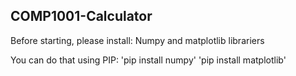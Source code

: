 ## COMP1001-Calculator

Before starting, please install:
Numpy and matplotlib librariers

You can do that using PIP:
'pip install numpy'
'pip install matplotlib'
